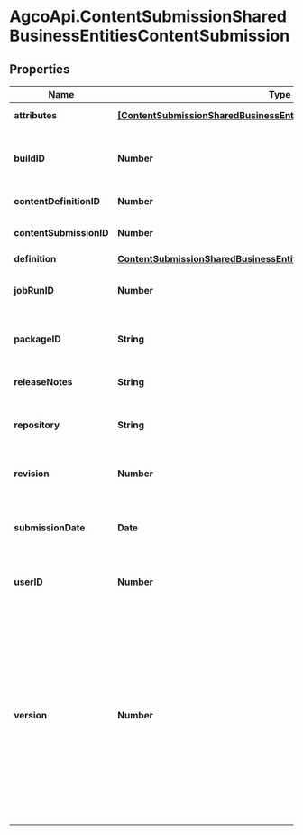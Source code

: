 # AgcoApi.ContentSubmissionSharedBusinessEntitiesContentSubmission

## Properties

Name | Type | Description | Notes
------------ | ------------- | ------------- | -------------
**attributes** | [**[ContentSubmissionSharedBusinessEntitiesContentSubmissionAttribute]**](ContentSubmissionSharedBusinessEntitiesContentSubmissionAttribute.md) | Attributes of this ContentSubmission | [optional] 
**buildID** | **Number** | ReadOnly. The ID of the Azure DevOps Build which will build the content package. | [optional] 
**contentDefinitionID** | **Number** | The ID of the Content Definition. | [optional] 
**contentSubmissionID** | **Number** | The ID of this Content Submission. | [optional] 
**definition** | [**ContentSubmissionSharedBusinessEntitiesContentDefinition**](ContentSubmissionSharedBusinessEntitiesContentDefinition.md) |  | [optional] 
**jobRunID** | **Number** | ReadOnly. The ID of the JobRun which will build the content package. | [optional] 
**packageID** | **String** | The ID of package generated by this content submission. | [optional] 
**releaseNotes** | **String** | Release Notes for this ContentSubmission | [optional] 
**repository** | **String** | The SVN repository used as the source of this content submission | [optional] 
**revision** | **Number** | The SVN revision used as the source of this content submission. | [optional] 
**submissionDate** | **Date** | Read Only. The UTC date and time the content submission was made. | [optional] 
**userID** | **Number** | Read Only. The ID of the user who submitted the content | [optional] 
**version** | **Number** | Optional.  The version number assigned to this Content Submission and the resulting Package.              If not provided, version shall be 1 if it is the first content submission for the               ContentDefinitionID otherwise it shall be the highest content submission version for the              specified ContentDefinitionID incremented by 1. | [optional] 


